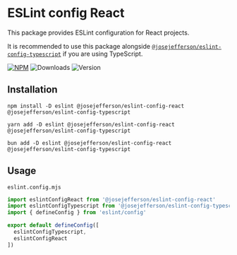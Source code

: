 # ESLint config React

This package provides ESLint configuration for React projects.

It is recommended to use this package alongside [`@josejefferson/eslint-config-typescript`](https://www.npmjs.com/package/@josejefferson/eslint-config-typescript) if you are using TypeScript.

[![NPM](https://img.shields.io/badge/NPM-%23CB3837.svg?style=for-the-badge&logo=npm&logoColor=white)](https://www.npmjs.com/package/@josejefferson/eslint-config-react)
![Downloads](https://img.shields.io/npm/dm/@josejefferson/eslint-config-react?style=for-the-badge)
![Version](https://img.shields.io/npm/v/@josejefferson/eslint-config-react?style=for-the-badge&label=Version)

## Installation

```fish
npm install -D eslint @josejefferson/eslint-config-react @josejefferson/eslint-config-typescript

yarn add -D eslint @josejefferson/eslint-config-react @josejefferson/eslint-config-typescript

bun add -D eslint @josejefferson/eslint-config-react @josejefferson/eslint-config-typescript
```

## Usage

`eslint.config.mjs`

```js
import eslintConfigReact from '@josejefferson/eslint-config-react'
import eslintConfigTypescript from '@josejefferson/eslint-config-typescript'
import { defineConfig } from 'eslint/config'

export default defineConfig([
  eslintConfigTypescript,
  eslintConfigReact
])
```
